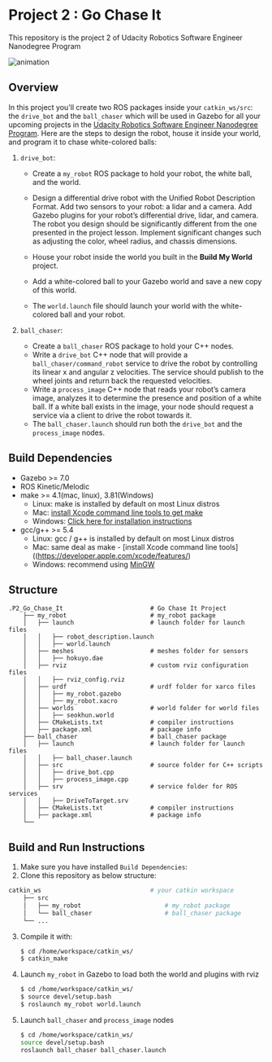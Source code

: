 # Project 2 : Go Chase It
This repository is the project 2 of Udacity Robotics Software Engineer Nanodegree Program

![animation](https://user-images.githubusercontent.com/73100569/138605973-d4f12253-0b6e-4be0-829f-19d049c57b90.gif)

## Overview

In this project you'll create two ROS packages inside your `catkin_ws/src`: the `drive_bot` and the `ball_chaser` which will be used in Gazebo for all your upcoming projects in the [Udacity Robotics Software Engineer Nanodegree Program](https://www.udacity.com/course/robotics-software-engineer--nd209). Here are the steps to design the robot, house it inside your world, and program it to chase white-colored balls:  
1. `drive_bot`:  
   * Create a `my_robot` ROS package to hold your robot, the white ball, and the world.
   * Design a differential drive robot with the Unified Robot Description Format. Add two sensors to your robot: a lidar and a camera. Add Gazebo plugins for your robot’s differential drive, lidar, and camera. The robot you design should be significantly different from the one presented in the project lesson. Implement significant changes such as adjusting the color, wheel radius, and chassis dimensions. 
  
   * House your robot inside the world you built in the **Build My World** project.
   * Add a white-colored ball to your Gazebo world and save a new copy of this world.
   * The `world.launch` file should launch your world with the white-colored ball and your robot.
  
2. `ball_chaser`:
   * Create a `ball_chaser` ROS package to hold your C++ nodes.
   * Write a `drive_bot` C++ node that will provide a `ball_chaser/command_robot` service to drive the robot by controlling its linear x and angular z velocities. The service should publish to the wheel joints and return back the requested velocities.
   * Write a `process_image` C++ node that reads your robot’s camera image, analyzes it to determine the presence and position of a white ball. If a white ball exists in the image, your node should request a service via a client to drive the robot towards it.
   * The `ball_chaser.launch` should run both the `drive_bot` and the `process_image` nodes.  

## Build Dependencies  
* Gazebo >= 7.0  
* ROS Kinetic/Melodic  
* make >= 4.1(mac, linux), 3.81(Windows)
  * Linux: make is installed by default on most Linux distros
  * Mac: [install Xcode command line tools to get make](https://developer.apple.com/xcode/features/)
  * Windows: [Click here for installation instructions](http://gnuwin32.sourceforge.net/packages/make.htm)
* gcc/g++ >= 5.4
  * Linux: gcc / g++ is installed by default on most Linux distros
  * Mac: same deal as make - [install Xcode command line tools]((https://developer.apple.com/xcode/features/)
  * Windows: recommend using [MinGW](http://www.mingw.org/)

## Structure
```
.P2_Go_Chase_It                        # Go Chase It Project
    ├── my_robot                       # my_robot package                   
    │   ├── launch                     # launch folder for launch files   
    │   │   ├── robot_description.launch
    │   │   ├── world.launch
    │   ├── meshes                     # meshes folder for sensors
    │   │   ├── hokuyo.dae
    │   ├── rviz                       # custom rviz configuration files
    │   │   ├── rviz_config.rviz
    │   ├── urdf                       # urdf folder for xarco files
    │   │   ├── my_robot.gazebo
    │   │   ├── my_robot.xacro
    │   ├── worlds                     # world folder for world files
    │   │   ├── seokhun.world
    │   ├── CMakeLists.txt             # compiler instructions
    │   ├── package.xml                # package info
    ├── ball_chaser                    # ball_chaser package                   
    │   ├── launch                     # launch folder for launch files   
    │   │   ├── ball_chaser.launch
    │   ├── src                        # source folder for C++ scripts
    │   │   ├── drive_bot.cpp
    │   │   ├── process_image.cpp
    │   ├── srv                        # service folder for ROS services
    │   │   ├── DriveToTarget.srv
    │   ├── CMakeLists.txt             # compiler instructions
    │   ├── package.xml                # package info                  
    └──
```

## Build and Run Instructions
1. Make sure you have installed `Build Dependencies`:
2. Clone this repository as below structure:
  ```bash
  catkin_ws                              # your catkin workspace
      ├── src                             
      │   ├── my_robot                       # my_robot package                   
      │   └── ball_chaser                    # ball_chaser package           
      └── ...
  ```
3. Compile it with:
   ```bash
   $ cd /home/workspace/catkin_ws/
   $ catkin_make
   ```
4. Launch `my_robot` in Gazebo to load both the world and plugins with rviz
   ```bash
   $ cd /home/workspace/catkin_ws/
   $ source devel/setup.bash
   $ roslaunch my_robot world.launch
   ```
5. Launch `ball_chaser` and `process_image` nodes
   ```bash
   $ cd /home/workspace/catkin_ws/
   source devel/setup.bash
   roslaunch ball_chaser ball_chaser.launch
   ```
